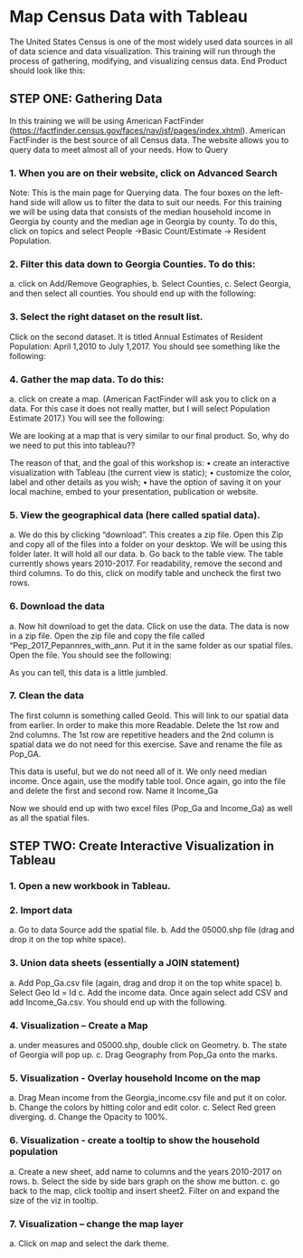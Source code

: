 # Map Census Data with Tableau

The United States Census is one of the most widely used data sources in all of data science and data visualization. This training will run through the process of gathering, modifying, and visualizing census data. 
End Product should look like this:
 

## STEP ONE: Gathering Data

In this training we will be using American FactFinder (https://factfinder.census.gov/faces/nav/jsf/pages/index.xhtml). American FactFinder is the best source of all Census data. The website allows you to query data to meet almost all of your needs.
How to Query
### 1.	When you are on their website, click on Advanced Search
 
Note: This is the main page for Querying data. The four boxes on the left-hand side will allow us to filter the data to suit our needs. For this training we will be using data that consists of the median household income in Georgia by county and the median age in Georgia by county. To do this, click on topics and select People ->Basic Count/Estimate -> Resident Population. 

### 2.	Filter this data down to Georgia Counties. To do this:
   a.	click on Add/Remove Geographies, 
   b.	Select Counties, 
   c.	Select Georgia, and then select all counties. 
 You should end up with the following: 
 
### 3.	Select the right dataset on the result list. 
Click on the second dataset. It is titled Annual Estimates of Resident Population: April 1,2010 to July 1,2017. You should see something like the following:
 

### 4.	Gather the map data. To do this:
   a.	click on create a map. (American FactFinder will ask you to click on a data. For this case it does not really matter, but I will select Population Estimate 2017.) You will see the following: 


We are looking at a map that is very similar to our final product. So, why do we need to put this into tableau?? 

The reason of that, and the goal of this workshop is:
   •	create an interactive visualization with Tableau (the current view is static);
   •	customize the color, label and other details as you wish;
   •	have the option of saving it on your local machine, embed to your presentation, publication or website.
 

### 5.	View the geographical data (here called spatial data). 
   a.	We do this by clicking “download”. This creates a zip file. Open this Zip and copy all of the files into a folder on your desktop. We will be using this folder later. It will hold all our data. 
   b.	Go back to the table view. The table currently shows years 2010-2017. For readability, remove the second and third columns. To do this, click on modify table and uncheck the first two rows. 
### 6.	Download the data
   a.	Now hit download to get the data. Click on use the data. The data is now in a zip file. Open the zip file and copy the file called “Pep_2017_Pepannres_with_ann. Put it in the same folder as our spatial files. Open the file. You should see the following:
 
As you can tell, this data is a little jumbled. 
### 7.	Clean the data 
The first column is something called GeoId. This will link to our spatial data from earlier. In order to make this more Readable. Delete the 1st row and 2nd columns. The 1st row are repetitive headers and the 2nd column is spatial data we do not need for this exercise. Save and rename the file as Pop_GA.  

This data is useful, but we do not need all of it. We only need median income. Once again, use the modify table tool. Once again, go into the file and delete the first and second row. Name it Income_Ga

Now we should end up with two excel files (Pop_Ga and Income_Ga) as well as all the spatial files. 


## STEP TWO: Create Interactive Visualization in Tableau

### 1.	Open a new workbook in Tableau. 
### 2.	Import data 
   a.	Go to data Source add the spatial file. 
   b.	Add the 05000.shp file (drag and drop it on the top white space). 
### 3.	Union data sheets (essentially a JOIN statement)
   a.	Add Pop_Ga.csv file (again, drag and drop it on the top white space)
   b.	Select Geo Id = Id
   c.	Add the income data. Once again select add CSV and add Income_Ga.csv. You should end up with the following.
 

### 4.	Visualization – Create a Map
   a.	under measures and 05000.shp, double click on Geometry. 
   b.	The state of Georgia will pop up. 
   c.	Drag Geography from Pop_Ga onto the marks.

 
### 5.	Visualization - Overlay household Income on the map
   a.	Drag Mean income from the Georgia_income.csv file and put it on color. 
   b.	Change the colors by hitting color and edit color. 
   c.	Select Red green diverging. 
   d.	Change the Opacity to 100%. 


### 6.	Visualization - create a tooltip to show the household population
   a.	Create a new sheet, add name to columns and the years 2010-2017 on rows. 
   b.	Select the side by side bars graph on the show me button. 
   c.	go back to the map, click tooltip and insert sheet2. Filter on<Name> and expand the size of the viz in tooltip.

### 7.	Visualization – change the map layer
   a.	Click on map and select the dark theme.

 

